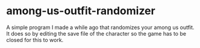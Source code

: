 # among-us-outfit-randomizer
A simple program I made a while ago that randomizes your among us outfit. It does so by editing the save file of the character so the game has to be closed for this to work.
